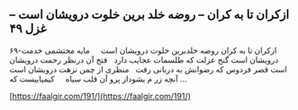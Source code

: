 ## ازکران تا به کران – روضه خلد برین خلوت درویشان است – غزل ۴۹


۶۹-ازکران تا به کران روضه خلدبرین خلوت درویشان است     مایه محتشمی خدمت درویشان است گنج عزلت که طلسمات عجایب دارد   فتح آن درنظر رحمت درویشان است قصر فردوس که رضوانش به دربانی رفت   منظری از چمن نزهت درویشان است آنچه زر م یشوداز پرو آن قلب سیاه     کیمیاییست که &#8230;

[https://faalgir.com/191/](https://faalgir.com/191/) 
